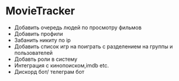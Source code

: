# MovieTracker


- Добавить очередь людей по просмотру фильмов
- Добавить профили
- Забанить никиту по ip
- Добавить список игр на поиграть с разделением на группы и пользователей
- Добавть роли в систему
- Интеграция с кинопоиском,imdb etc.
- Дискорд бот/ телеграм бот
